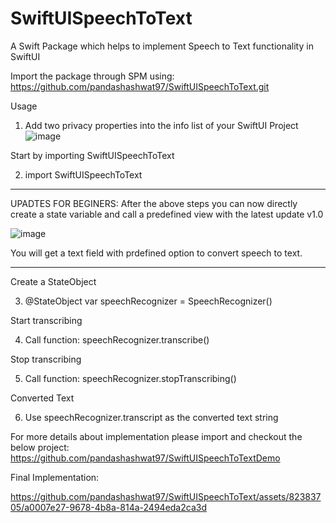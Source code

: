 # SwiftUISpeechToText
A Swift Package which helps to implement Speech to Text functionality in SwiftUI

Import the package through SPM using: https://github.com/pandashashwat97/SwiftUISpeechToText.git

Usage
1. Add two privacy properties into the info list of your SwiftUI Project
![image](https://github.com/pandashashwat97/SwiftUISpeechToText/assets/82383705/9211fda0-f62b-4d67-b798-69e2d6ad7be9)

Start by importing SwiftUISpeechToText

2. import SwiftUISpeechToText

********
UPADTES FOR BEGINERS: After the above steps you can now directly create a state variable and call a predefined view 
with the latest update v1.0

![image](https://github.com/pandashashwat97/SwiftUISpeechToText/assets/82383705/ce17b364-8c0c-4748-8847-966fa3dc62a8)

You will get a text field with prdefined option to convert speech to text.
********

Create a StateObject

3. @StateObject var speechRecognizer = SpeechRecognizer()

Start transcribing

4. Call function: speechRecognizer.transcribe()

Stop transcribing

5. Call function: speechRecognizer.stopTranscribing()

Converted Text

6. Use speechRecognizer.transcript as the converted text string

For more details about implementation please import and checkout the below project:
https://github.com/pandashashwat97/SwiftUISpeechToTextDemo

Final Implementation:


https://github.com/pandashashwat97/SwiftUISpeechToText/assets/82383705/a0007e27-9678-4b8a-814a-2494eda2ca3d



